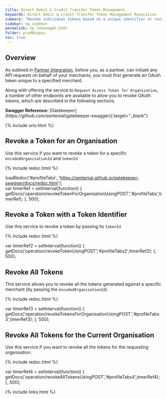 ```yaml
---
title: Direct Debit & Credit Transfer Token Management
keywords: Direct Debit & Credit Transfer Token Management Revocation
summary: "Revoke individual tokens based on a unique identifier or revoke all tokens linked to a specific merchant."
sidebar: np_sidebar
permalink: np_tokenmgmt.html
folder: prodNuapay
toc: true
---
```


## Overview

As outlined in [Partner Integration](np_partnerintegration.html), before you, as a partner, can initiate any API requests on behalf of your merchants, you must first generate an OAuth token unique to a specified merchant.  

Along with offering the service to `Request Access Token for Organisation`, a number of other endpoints are available to allow you to revoke OAuth tokens, which are described in the following sections.

<div markdown="span" class="alert alert-info" role="alert"><i class="fab fa-github"></i> <b>Swagger Reference:</b>
[Gatekeeper](https://github.com/sentenial/gatekeeper-swagger){:target="_blank"}</div>


{% include urls.html %}

## Revoke a Token for an Organisation

Use this service if you want to revoke a token for a specific `encodedOrganisationId` and `tokenId`

<ul id="profileTabs" class="nav nav-tabs">
</ul>
  
{% include redoc.html %}

loadRedoc('#profileTabs', 'https://sentenial.github.io/gatekeeper-swagger/docs/redoc.html');   
var timerRef = setInterval(function() { getDocs('operation/revokeTokenForOrganisationUsingPOST','#profileTabs',timerRef); }, 500);
</script>
</div>
</div>

## Revoke a Token with a Token Identifier

Use this service to revoke a token by passing its `tokenId`

<ul id="profileTabs2" class="nav nav-tabs">
</ul>
  
{% include redoc.html %}
   
var timerRef2 = setInterval(function() { getDocs('operation/revokeTokenUsingPOST','#profileTabs2',timerRef2); }, 500);
</script>
</div>
</div>


## Revoke All Tokens 

This service allows you to revoke all the tokens generated against a specific merchant (by passing the `encodedOrganisationId`).

<ul id="profileTabs3" class="nav nav-tabs">
</ul>
  
{% include redoc.html %}

var timerRef3 = setInterval(function() { getDocs('operation/revokeTokensForOrganisationUsingPOST','#profileTabs3',timerRef3); }, 500);
</script>
</div>
</div>

## Revoke All Tokens for the Current Organisation

Use this service if you want to revoke all the tokens for the requesting organisation.

<ul id="profileTabs4" class="nav nav-tabs">
</ul>
  
{% include redoc.html %}


var timerRef4 = setInterval(function() { getDocs('operation/revokeAllTokensUsingPOST','#profileTabs4',timerRef4); }, 500);
</script>
</div>
</div>

{% include links.html %}







